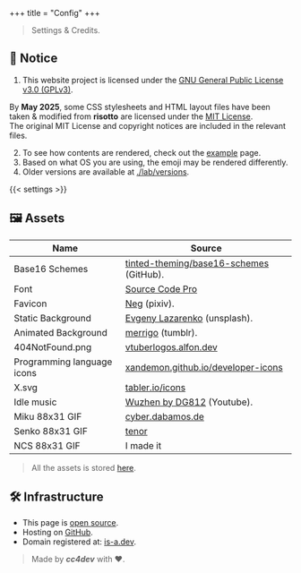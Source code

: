 +++
title = "Config"
+++

> Settings & Credits.

## 🔔 Notice
1. This website project is licensed under the [GNU General Public License v3.0 (GPLv3)](https://github.com/cc4dev/cc4dev.github.io/blob/main/LICENSE).

By **May 2025**, some CSS stylesheets and HTML layout files have been taken & modified from **risotto** are licensed under the [MIT License](https://github.com/joeroe/risotto/blob/main/LICENSE). <br/>
The original MIT License and copyright notices are included in the relevant files.

2. To see how contents are rendered, check out the [example](/example) page.
3. Based on what OS you are using, the emoji may be rendered differently.
4. Older versions are available at [./lab/versions](/lab/versions).

{{< settings >}}

## 🖼️ Assets
| Name | Source |
|----------------------------|--------|
| Base16 Schemes             | [tinted-theming/base16-schemes](https://github.com/tinted-theming/base16-schemes) (GitHub). |
| Font                       | [Source Code Pro](https://fonts.google.com/specimen/Source+Code+Pro) |
| Favicon                    | [Neg](https://www.pixiv.net/en/users/1566023) (pixiv). |
| Static Background          | [Evgeny Lazarenko](https://unsplash.com/@evgenylazarenko) (unsplash). |
| Animated Background        | [merrigo](https://merrigo.tumblr.com) (tumblr). |
| 404NotFound.png            | [vtuberlogos.alfon.dev](https://vtuberlogos.alfon.dev) |
| Programming language icons | [xandemon.github.io/developer-icons](https://xandemon.github.io/developer-icons) |
| X.svg                      | [tabler.io/icons](https://tabler.io/icons/) |
| Idle music                 | [Wuzhen by DG812](https://www.youtube.com/watch?v=3pbFmR-zKYg) (Youtube). |
| Miku 88x31 GIF             | [cyber.dabamos.de](https://cyber.dabamos.de/88x31/) |
| Senko 88x31 GIF            | [tenor](https://tenor.com/view/senkosan-fox-anime-tea-cute-gif-16355329) | 
| NCS 88x31 GIF              | I made it |
> All the assets is stored [here](https://github.com/cc4dev/cc4dev.github.io/tree/main/public/assets).

## 🛠️ Infrastructure
+ This page is [open source](https://github.com/cc4dev/cc4dev.github.io).
+ Hosting on [GitHub](https://pages.github.com).
+ Domain registered at: [is-a.dev](https://is-a.dev).

> Made by ***cc4dev*** with ❤️.